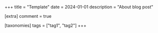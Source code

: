+++
title = "Template"
date = 2024-01-01
description = "About blog post"

[extra]
comment = true

[taxonomies]
tags = ["tag1", "tag2"]
+++
